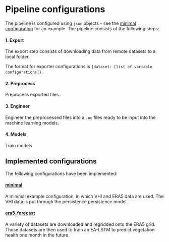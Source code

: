 # Pipeline configurations

The pipeline is configured using `json` objects - see the [minimal configuration](minimal.json) for
an example. The pipeline consists of the following steps:

#### 1. Export

The export step consists of downloading data from remote datasets to a local folder.

The format for exporter configurations is `{dataset: [list of variable configurations]}`.

#### 2. Preprocess

Preprocess exported files.

#### 3. Engineer

Engineer the preprocessed files into a `.nc` files ready to be input into the machine learning
models.

#### 4. Models

Train models

## Implemented configurations

The following configurations have been implemented:

#### [minimal](minimal.json)

A minimal example configuration, in which VHI and ERA5 data are used. The VHI data is put through
the persistence persistence model.

#### [era5_forecast](era5_forecast.json)

A variety of datasets are downloaded and regridded onto the ERA5 grid. Those datasets are then
used to train an EA-LSTM to predict vegetation health one month in the future.
